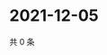 # 2021-12-05

共 0 条

<!-- BEGIN WEIBO -->
<!-- 最后更新时间 Sun Dec 05 2021 09:59:24 GMT+0800 (China Standard Time) -->

<!-- END WEIBO -->
